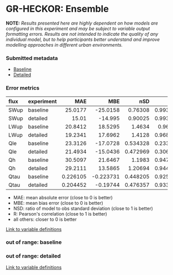 # GR-HECKOR: Ensemble

**NOTE:** *Results presented here are highly dependent on how models are configured in this experiment and may be subject to variable output formatting errors. Results are not intended to indicate the quality of any individual model, but to help participants better understand and improve modelling approaches in different urban environments.*

### Submitted metadata

- [Baseline](Ensemble_GR-HECKOR_baseline_attrs.md)
- [Detailed](Ensemble_GR-HECKOR_detailed_attrs.md)

### Error metrics

| flux   | experiment   |       MAE |        MBE |      nSD |        R |         5th |      95th |      RMSE |    cRMSE |      AMBE |     1-nSD |        1-R |   nSkewness |   nKurtosis |   Overlap |
|:-------|:-------------|----------:|-----------:|---------:|---------:|------------:|----------:|----------:|---------:|----------:|----------:|-----------:|------------:|------------:|----------:|
| SWup   | baseline     | 25.0177   | -25.0158   | 0.76308  | 0.993282 |  3.05141    | 50.8582   | 29.5931   | 0.25765  | 25.0158   | 0.236921  | 0.00671788 |  0.0357277  |   0.112264  | 0.106975  |
| SWup   | detailed     | 15.01     | -14.995    | 0.90025  | 0.993433 |  2.8198     | 24.3515   | 17.5167   | 0.147557 | 14.995    | 0.0997502 | 0.00656657 |  0.208392   |   0.0594509 | 0.0996355 |
| LWup   | baseline     | 20.8412   |  18.5295   | 1.4634   | 0.96436  |  1.13513    | 67.3028   | 30.8403   | 0.564848 | 18.5295   | 0.463399  | 0.03564    |  0.870254   |   0.650295  | 0.104738  |
| LWup   | detailed     | 19.2341   |  17.6962   | 1.4128   | 0.968617 |  2.82209    | 61.4489   | 28.4025   | 0.509004 | 17.6962   | 0.412802  | 0.0313835  |  0.816125   |   0.581079  | 0.0978552 |
| Qle    | baseline     | 23.3126   | -17.0728   | 0.534328 | 0.233027 |  3.91638    | 62.2689   | 39.8975   | 1.01808  | 17.0728   | 0.465672  | 0.766973   |  2.61571    |   7.94169   | 0.435688  |
| Qle    | detailed     | 21.4934   | -15.0436   | 0.472969 | 0.306536 |  4.11607    | 58.2181   | 37.3864   | 0.9663   | 15.0436   | 0.527031  | 0.693464   |  1.7398     |   4.82153   | 0.350696  |
| Qh     | baseline     | 30.5097   |  21.6467   | 1.1983   | 0.947617 | 12.3737     | 79.5494   | 48.1267   | 0.406034 | 21.6467   | 0.198298  | 0.0523835  |  0.00551827 |   0.376679  | 0.174034  |
| Qh     | detailed     | 29.2111   |  13.5865   | 1.20694  | 0.944027 |  3.89786    | 71.8151   | 46.6765   | 0.421826 | 13.5865   | 0.206943  | 0.0559728  |  0.0177114  |   0.476899  | 0.146645  |
| Qtau   | baseline     |  0.226105 |  -0.223731 | 0.448205 | 0.925683 |  0.0118677  |  0.669162 |  0.343341 | 0.609176 |  0.223731 | 0.551795  | 0.0743171  |  0.0490144  |   0.130634  | 0.241597  |
| Qtau   | detailed     |  0.204452 |  -0.19744  | 0.476357 | 0.933493 |  0.00475928 |  0.627    |  0.317303 | 0.581003 |  0.19744  | 0.523643  | 0.066507   |  0.0277417  |   0.051109  | 0.221495  |

 - MAE: mean absolute error (close to 0 is better)
 - MBE: mean bias error (close to 0 is better)
 - NSD: ratio of model to obs standard deviation (close to 1 is better)
 - R: Pearson's correlation (close to 1 is better)
 - all others: closer to 0 is better

[Link to variable definitions](../modelattrs/variable_definitions.md)

### out of range: baseline


### out of range: detailed



[Link to variable definitions](../modelattrs/variable_definitions.md)

